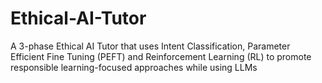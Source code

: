 # Ethical-AI-Tutor
A 3-phase Ethical AI Tutor that uses Intent Classification, Parameter Efficient Fine Tuning (PEFT) and Reinforcement Learning (RL) to promote responsible learning-focused approaches while using LLMs
